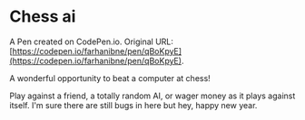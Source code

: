 # Chess ai 

A Pen created on CodePen.io. Original URL: [https://codepen.io/farhanibne/pen/qBoKpyE](https://codepen.io/farhanibne/pen/qBoKpyE).

A wonderful opportunity to beat a computer at chess!

Play against a friend, a totally random AI, or wager money as it plays against itself. I'm sure there are still bugs in here but hey, happy new year.
